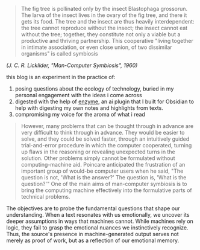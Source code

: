 > The fig tree is pollinated only by the insect Blastophaga grossorun. The larva of the insect lives in the ovary of the fig tree, and there it gets its food. The tree and the insect are thus heavily interdependent: the tree cannot reproduce without the insect; the insect cannot eat without the tree; together, they constitute not only a viable but a productive and thriving partnership. This cooperative "living together in intimate association, or even close union, of two dissimilar organisms" is called symbiosis

_(J. C. R. Licklider, "Man-Computer Symbiosis", 1960)_

this blog is an experiment in the practice of:
1. posing questions about the ecology of technology, buried in my personal engagement with the ideas i come across
3. digested with the help of [enzyme](https://www.enzyme.garden/), an ai plugin that I built for Obsidian to help with digesting my own notes and highlights from texts.
4. compromising my voice for the aroma of what i read

> However, many problems that can be thought through in advance are very difficult to think through in advance. They would be easier to solve, and they could be solved faster, through an intuitively guided trial-and-error procedure in which the computer cooperated, turning up flaws in the reasoning or revealing unexpected turns in the solution. Other problems simply cannot be formulated without computing-machine aid. Poincare anticipated the frustration of an important group of would-be computer users when he said, "The question is not, 'What is the answer?' The question is, 'What is the question?'" One of the main aims of man-computer symbiosis is to bring the computing machine effectively into the formulative parts of technical problems.

The objectives are to probe the fundamental questions that shape our understanding. When a text resonates with us emotionally, we uncover its deeper assumptions in ways that machines cannot. While machines rely on logic, they fail to grasp the emotional nuances we instinctively recognize. Thus, the source's presence in machine-generated output serves not merely as proof of work, but as a reflection of our emotional memory.
